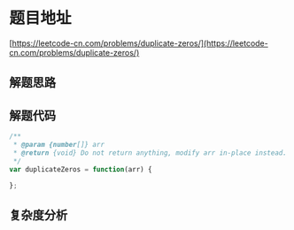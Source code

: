 # 题目地址

[https://leetcode-cn.com/problems/duplicate-zeros/](https://leetcode-cn.com/problems/duplicate-zeros/)

## 解题思路

## 解题代码

```js
/**
 * @param {number[]} arr
 * @return {void} Do not return anything, modify arr in-place instead.
 */
var duplicateZeros = function(arr) {

};
```

## 复杂度分析
